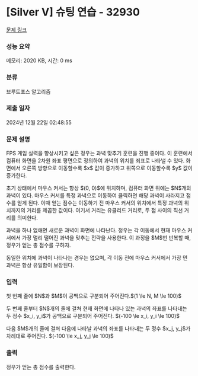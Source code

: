 # [Silver V] 슈팅 연습 - 32930 

[문제 링크](https://www.acmicpc.net/problem/32930) 

### 성능 요약

메모리: 2020 KB, 시간: 0 ms

### 분류

브루트포스 알고리즘

### 제출 일자

2024년 12월 22일 02:48:55

### 문제 설명

<p>FPS 게임 실력을 향상시키고 싶은 정우는 과녁 맞추기 훈련을 진행 중이다. 이 훈련에서 컴퓨터 화면을 2차원 좌표 평면으로 정의하여 과녁의 위치를 죄표로 나타낼 수 있다. 화면에서 오른쪽 방향으로 이동할수록 $x$ 값이 증가하고 위쪽으로 이동할수록 $y$ 값이 증가한다.</p>

<p>초기 상태에서 마우스 커서는 항상 $(0, 0)$에 위치하며, 컴퓨터 화면 위에는 $N$개의 과녁이 있다. 마우스 커서를 특정 과녁으로 이동하여 클릭하면 해당 과녁이 사라지고 점수를 얻게 된다. 이때 얻는 점수는 이동하기 전 마우스 커서의 위치에서 특정 과녁의 위치까지의 거리를 제곱한 값이다. 여기서 거리는 유클리드 거리로, 두 점 사이의 직선 거리를 의미한다.</p>

<p>과녁을 하나 없애면 새로운 과녁이 화면에 나타난다. 정우는 각 이동에서 현재 마우스 커서에서 가장 멀리 떨어진 과녁을 맞추는 전략을 사용한다. 이 과정을 $M$번 반복할 때, 정우가 얻는 총 점수를 구하자.</p>

<p>동일한 위치에 과녁이 나타나는 경우는 없으며, 각 이동 전에 마우스 커서에서 가장 먼 과녁은 항상 유일함이 보장된다.</p>

### 입력 

 <p>첫 번째 줄에 $N$과 $M$이 공백으로 구분되어 주어진다.$(1 \le N, M \le 100)$</p>

<p>두 번째 줄부터 $N$개의 줄에 걸쳐 현재 화면에 나타나 있는 과녁의 좌표를 나타내는 두 정수 $x_i, y_i$가 공백으로 구분되어 주어진다. $(-100 \le x_i, y_i \le 100)$</p>

<p>다음 $M$개의 줄에 걸쳐 다음에 나타날 과녁의 좌표를 나타내는 두 정수 $x_j, y_j$가 차례대로 주어진다. $(-100 \le x_j, y_j \le 100)$</p>

### 출력 

 <p>정우가 얻는 총 점수를 출력한다.</p>

